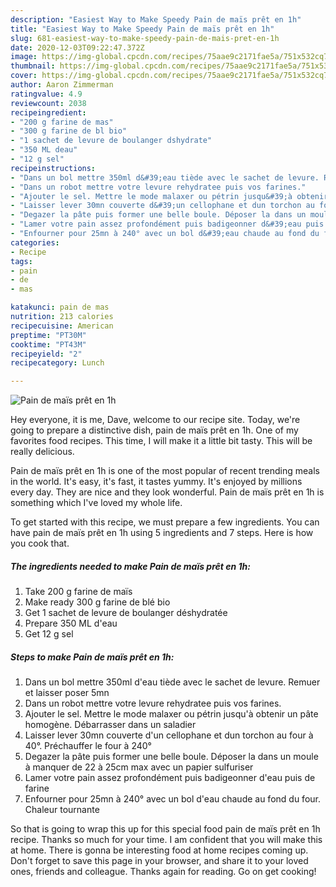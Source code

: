 ```yaml
---
description: "Easiest Way to Make Speedy Pain de maïs prêt en 1h"
title: "Easiest Way to Make Speedy Pain de maïs prêt en 1h"
slug: 681-easiest-way-to-make-speedy-pain-de-mais-pret-en-1h
date: 2020-12-03T09:22:47.372Z
image: https://img-global.cpcdn.com/recipes/75aae9c2171fae5a/751x532cq70/pain-de-mais-pret-en-1h-photo-principale-de-la-recette.jpg
thumbnail: https://img-global.cpcdn.com/recipes/75aae9c2171fae5a/751x532cq70/pain-de-mais-pret-en-1h-photo-principale-de-la-recette.jpg
cover: https://img-global.cpcdn.com/recipes/75aae9c2171fae5a/751x532cq70/pain-de-mais-pret-en-1h-photo-principale-de-la-recette.jpg
author: Aaron Zimmerman
ratingvalue: 4.9
reviewcount: 2038
recipeingredient:
- "200 g farine de mas"
- "300 g farine de bl bio"
- "1 sachet de levure de boulanger dshydrate"
- "350 ML deau"
- "12 g sel"
recipeinstructions:
- "Dans un bol mettre 350ml d&#39;eau tiède avec le sachet de levure. Remuer et laisser poser 5mn"
- "Dans un robot mettre votre levure rehydratee puis vos farines."
- "Ajouter le sel. Mettre le mode malaxer ou pétrin jusqu&#39;à obtenir un pâte homogène. Débarrasser dans un saladier"
- "Laisser lever 30mn couverte d&#39;un cellophane et dun torchon au four à 40°. Préchauffer le four à 240°"
- "Degazer la pâte puis former une belle boule. Déposer la dans un moule à manquer de 22 à 25cm max avec un papier sulfuriser"
- "Lamer votre pain assez profondément puis badigeonner d&#39;eau puis de farine"
- "Enfourner pour 25mn à 240° avec un bol d&#39;eau chaude au fond du four. Chaleur tournante"
categories:
- Recipe
tags:
- pain
- de
- mas

katakunci: pain de mas 
nutrition: 213 calories
recipecuisine: American
preptime: "PT30M"
cooktime: "PT43M"
recipeyield: "2"
recipecategory: Lunch

---
```



![Pain de maïs prêt en 1h](https://img-global.cpcdn.com/recipes/75aae9c2171fae5a/751x532cq70/pain-de-mais-pret-en-1h-photo-principale-de-la-recette.jpg)

Hey everyone, it is me, Dave, welcome to our recipe site. Today, we're going to prepare a distinctive dish, pain de maïs prêt en 1h. One of my favorites food recipes. This time, I will make it a little bit tasty. This will be really delicious.

Pain de maïs prêt en 1h is one of the most popular of recent trending meals in the world. It's easy, it's fast, it tastes yummy. It's enjoyed by millions every day. They are nice and they look wonderful. Pain de maïs prêt en 1h is something which I've loved my whole life.




To get started with this recipe, we must prepare a few ingredients. You can have pain de maïs prêt en 1h using 5 ingredients and 7 steps. Here is how you cook that.

<!--inarticleads1-->

##### The ingredients needed to make Pain de maïs prêt en 1h:

1. Take 200 g farine de maïs
1. Make ready 300 g farine de blé bio
1. Get 1 sachet de levure de boulanger déshydratée
1. Prepare 350 ML d&#39;eau
1. Get 12 g sel




<!--inarticleads2-->

##### Steps to make Pain de maïs prêt en 1h:

1. Dans un bol mettre 350ml d&#39;eau tiède avec le sachet de levure. Remuer et laisser poser 5mn
1. Dans un robot mettre votre levure rehydratee puis vos farines.
1. Ajouter le sel. Mettre le mode malaxer ou pétrin jusqu&#39;à obtenir un pâte homogène. Débarrasser dans un saladier
1. Laisser lever 30mn couverte d&#39;un cellophane et dun torchon au four à 40°. Préchauffer le four à 240°
1. Degazer la pâte puis former une belle boule. Déposer la dans un moule à manquer de 22 à 25cm max avec un papier sulfuriser
1. Lamer votre pain assez profondément puis badigeonner d&#39;eau puis de farine
1. Enfourner pour 25mn à 240° avec un bol d&#39;eau chaude au fond du four. Chaleur tournante




So that is going to wrap this up for this special food pain de maïs prêt en 1h recipe. Thanks so much for your time. I am confident that you will make this at home. There is gonna be interesting food at home recipes coming up. Don't forget to save this page in your browser, and share it to your loved ones, friends and colleague. Thanks again for reading. Go on get cooking!
